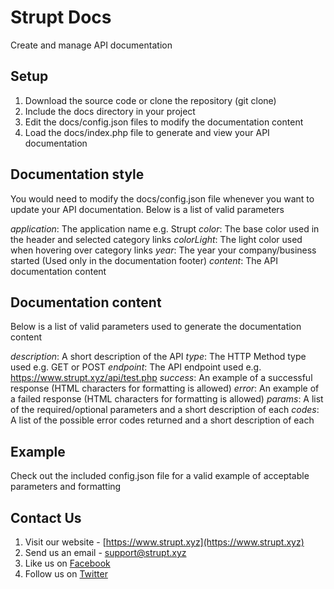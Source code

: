 # Strupt Docs
Create and manage API documentation

## Setup
1. Download the source code or clone the repository (git clone)
2. Include the docs directory in your project
3. Edit the docs/config.json files to modify the documentation content
3. Load the docs/index.php file to generate and view your API documentation

## Documentation style
You would need to modify the docs/config.json file whenever you want to update your API documentation. Below is a list of valid parameters

_application_: The application name e.g. Strupt
_color_: The base color used in the header and selected category links
_colorLight_: The light color used when hovering over category links
_year_: The year your company/business started (Used only in the documentation footer)
_content_: The API documentation content

## Documentation content
Below is a list of valid parameters used to generate the documentation content

_description_: A short description of the API
_type_: The HTTP Method type used e.g. GET or POST
_endpoint_: The API endpoint used e.g. https://www.strupt.xyz/api/test.php
_success_: An example of a successful response (HTML characters for formatting is allowed)
_error_: An example of a failed response (HTML characters for formatting is allowed)
_params_: A list of the required/optional parameters and a short description of each
_codes_: A list of the possible error codes returned and a short description of each

## Example
Check out the included config.json file for a valid example of acceptable parameters and formatting

## Contact Us
1. Visit our website - [https://www.strupt.xyz](https://www.strupt.xyz)
2. Send us an email - [support@strupt.xyz](mailto:support@strupt.xyz)
3. Like us on [Facebook](http://facebook.com/StruptOfficial)
4. Follow us on [Twitter](https://twitter.com/StruptOfficial0)